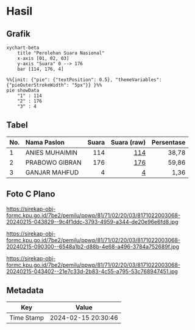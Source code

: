 # Hasil

## Grafik

```mermaid
xychart-beta
    title "Perolehan Suara Nasional"
    x-axis [01, 02, 03]
    y-axis "Suara" 0 --> 176
    bar [114, 176, 4]
```

```mermaid
%%{init: {"pie": {"textPosition": 0.5}, "themeVariables": {"pieOuterStrokeWidth": "5px"}} }%%
pie showData
    "1" : 114
    "2" : 176
    "3" : 4
```

## Tabel

| No. | Nama Paslon    | Suara | Suara (raw) | Persentase |
|:--- |:-------------- | -----:| -----------:| ----------:|
| 1   | ANIES MUHAIMIN | 114   | [114][p-1]  | 38,78      |
| 2   | PRABOWO GIBRAN | 176   | [176][p-2]  | 59,86      |
| 3   | GANJAR MAHFUD  | 4     | [4][p-3]    | 1,36       |


[p-1]: https://github.com/gigit-pemilu/pemilu-2024/blob/main/pilpres/hitung-suara/sub/81-maluku/sub/71-kota-ambon/sub/02-sirimau/sub/2003-batu-merah/sub/068-tps/sub/paslon-1.txt
[p-2]: https://github.com/gigit-pemilu/pemilu-2024/blob/main/pilpres/hitung-suara/sub/81-maluku/sub/71-kota-ambon/sub/02-sirimau/sub/2003-batu-merah/sub/068-tps/sub/paslon-2.txt
[p-3]: https://github.com/gigit-pemilu/pemilu-2024/blob/main/pilpres/hitung-suara/sub/81-maluku/sub/71-kota-ambon/sub/02-sirimau/sub/2003-batu-merah/sub/068-tps/sub/paslon-3.txt

## Foto C Plano

https://sirekap-obj-formc.kpu.go.id/7be2/pemilu/ppwp/81/71/02/20/03/8171022003068-20240215-043829--9c4f1ddc-3793-4959-a344-de20e96e6fd8.jpg

https://sirekap-obj-formc.kpu.go.id/7be2/pemilu/ppwp/81/71/02/20/03/8171022003068-20240215-090300--6548a1b2-d88b-4e68-a496-3784a752689f.jpg

https://sirekap-obj-formc.kpu.go.id/7be2/pemilu/ppwp/81/71/02/20/03/8171022003068-20240215-043402--21e7c33d-2b83-4c55-a795-53c768947451.jpg


## Metadata

| Key        | Value               |
| ---------- | ------------------- |
| Time Stamp | 2024-02-15 20:30:46 |



